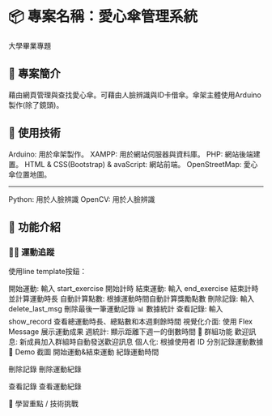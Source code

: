 # 📦 專案名稱：愛心傘管理系統
大學畢業專題

## 📝 專案簡介
藉由網頁管理與查找愛心傘。可藉由人臉辨識與ID卡借傘。傘架主體使用Arduino製作(除了鏡頭)。

## 🔧 使用技術
Arduino: 用於傘架製作。
XAMPP: 用於網站伺服器與資料庫。
PHP: 網站後端建置。
HTML & CSS(Bootstrap) & avaScript: 網站前端。
OpenStreetMap: 愛心傘位置地圖。

---
Python: 用於人臉辨識
OpenCV: 用於人臉辨識

## 🚀 功能介紹
### 🏃‍♂️ 運動追蹤
使用line template按鈕：

開始運動: 輸入 start_exercise 開始計時
結束運動: 輸入 end_exercise 結束計時並計算運動時長
自動計算點數: 根據運動時間自動計算獎勵點數
刪除記錄: 輸入 delete_last_msg 刪除最後一筆運動記錄
📊 數據統計
查看記錄: 輸入 show_record 查看總運動時長、總點數和本週剩餘時間
視覺化介面: 使用 Flex Message 展示運動成果
週統計: 顯示距離下週一的倒數時間
👥 群組功能
歡迎訊息: 新成員加入群組時自動發送歡迎訊息
個人化: 根據使用者 ID 分別記錄運動數據
📸 Demo 截圖
開始運動&結束運動
紀錄運動時間

刪除記錄
刪除運動紀錄

查看記錄
查看運動紀錄

🧠 學習重點 / 技術挑戰
